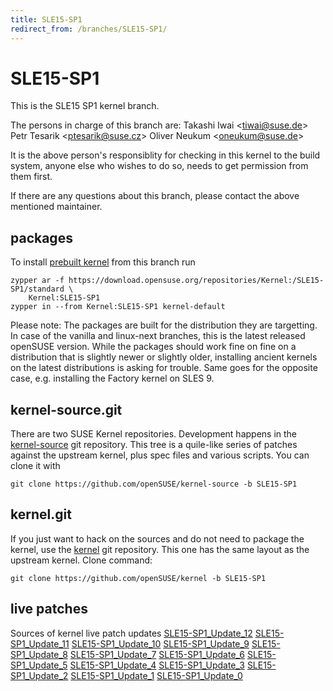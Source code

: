 ```yaml
---
title: SLE15-SP1
redirect_from: /branches/SLE15-SP1/
---
```

# SLE15-SP1

This is the SLE15 SP1 kernel branch.

The persons in charge of this branch are: Takashi Iwai
\<[tiwai@suse.de](mailto:tiwai@suse.de?subject=SLE15-SP1%20branch)\>
Petr Tesarik
\<[ptesarik@suse.cz](mailto:ptesarik@suse.cz?subject=SLE15-SP1%20branch)\>
Oliver Neukum
\<[oneukum@suse.de](mailto:oneukum@suse.de?subject=SLE15-SP1%20branch)\>

It is the above person's responsiblity for checking in this kernel to
the build system, anyone else who wishes to do so, needs to get
permission from them first.

If there are any questions about this branch, please contact the above
mentioned maintainer.

[](https://download.opensuse.org/repositories/Kernel:/SLE15-SP1)

## packages

To install [prebuilt
kernel](https://download.opensuse.org/repositories/Kernel:/SLE15-SP1)
from this branch run

```
zypper ar -f https://download.opensuse.org/repositories/Kernel:/SLE15-SP1/standard \
    Kernel:SLE15-SP1
zypper in --from Kernel:SLE15-SP1 kernel-default
```

Please note: The packages are built for the distribution they are
targetting. In case of the vanilla and linux-next branches, this is the
latest released openSUSE version. While the packages should work fine on
fine on a distribution that is slightly newer or slightly older,
installing ancient kernels on the latest distributions is asking for
trouble. Same goes for the opposite case, e.g. installing the Factory
kernel on SLES 9.

[](https://github.com/openSUSE/kernel-source/tree/SLE15-SP1)

## kernel-source.git

There are two SUSE Kernel repositories. Development happens in the
[kernel-source](https://github.com/openSUSE/kernel-source/tree/SLE15-SP1)
git repository. This tree is a quile-like series of patches against the
upstream kernel, plus spec files and various scripts. You can clone it
with

    git clone https://github.com/openSUSE/kernel-source -b SLE15-SP1

[](https://github.com/openSUSE/kernel/tree/SLE15-SP1)

## kernel.git

If you just want to hack on the sources and do not need to package the
kernel, use the
[kernel](https://github.com/openSUSE/kernel/tree/SLE15-SP1) git
repository. This one has the same layout as the upstream kernel. Clone
command:

    git clone https://github.com/openSUSE/kernel -b SLE15-SP1

## live patches

Sources of kernel live patch updates
[SLE15-SP1\_Update\_12](https://github.com/SUSE/kernel-livepatch/tree/SLE15-SP1_Update_12)
[SLE15-SP1\_Update\_11](https://github.com/SUSE/kernel-livepatch/tree/SLE15-SP1_Update_11)
[SLE15-SP1\_Update\_10](https://github.com/SUSE/kernel-livepatch/tree/SLE15-SP1_Update_10)
[SLE15-SP1\_Update\_9](https://github.com/SUSE/kernel-livepatch/tree/SLE15-SP1_Update_9)
[SLE15-SP1\_Update\_8](https://github.com/SUSE/kernel-livepatch/tree/SLE15-SP1_Update_8)
[SLE15-SP1\_Update\_7](https://github.com/SUSE/kernel-livepatch/tree/SLE15-SP1_Update_7)
[SLE15-SP1\_Update\_6](https://github.com/SUSE/kernel-livepatch/tree/SLE15-SP1_Update_6)
[SLE15-SP1\_Update\_5](https://github.com/SUSE/kernel-livepatch/tree/SLE15-SP1_Update_5)
[SLE15-SP1\_Update\_4](https://github.com/SUSE/kernel-livepatch/tree/SLE15-SP1_Update_4)
[SLE15-SP1\_Update\_3](https://github.com/SUSE/kernel-livepatch/tree/SLE15-SP1_Update_3)
[SLE15-SP1\_Update\_2](https://github.com/SUSE/kernel-livepatch/tree/SLE15-SP1_Update_2)
[SLE15-SP1\_Update\_1](https://github.com/SUSE/kernel-livepatch/tree/SLE15-SP1_Update_1)
[SLE15-SP1\_Update\_0](https://github.com/SUSE/kernel-livepatch/tree/SLE15-SP1_Update_0)

